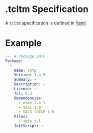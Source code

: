 # .tcltm Specification

A ```tcltm``` specification is defined in [Yaml](https://en.wikipedia.org/wiki/YAML).

# Example

```yaml
--- # Package SMTP
Package:
  - 
    Name: smtp
    Version: 1.4.5
    Summary: ~
    Description: ~
    License: ~
    Tcl: 8.3
    Dependencies:
      - mime 1.4.1
      - SASL 1.0
      - SALS::NTLM 1.0
    Files:
      - smtp.tcl
    InitScript: ~
```
